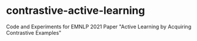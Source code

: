 # contrastive-active-learning
Code and Experiments for EMNLP 2021 Paper "Active Learning by Acquiring Contrastive Examples"
